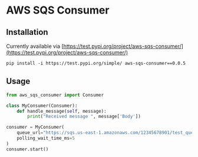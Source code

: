 # AWS SQS Consumer

## Installation

Currently available via [https://test.pypi.org/project/aws-sqs-consumer/](https://test.pypi.org/project/aws-sqs-consumer/)

```
pip install -i https://test.pypi.org/simple/ aws-sqs-consumer==0.0.5
```

## Usage

```python
from aws_sqs_consumer import Consumer

class MyConsumer(Consumer):
    def handle_message(self, message):
        print("Received message ", message['Body'])

consumer = MyConsumer(
    queue_url="https://sqs.us-east-1.amazonaws.com/12345678901/test_queue",
    polling_wait_time_ms=5
)
consumer.start()
```
